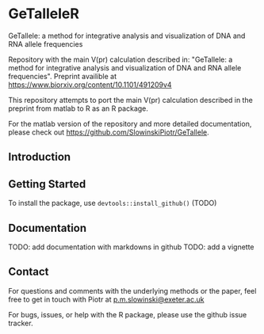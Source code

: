 # GeTalleleR
GeTallele: a method for integrative analysis and visualization of DNA and RNA allele frequencies

Repository with the main V(pr) calculation described in: "GeTallele: a method for integrative analysis and visualization of DNA and RNA allele frequencies". Preprint availible at https://www.biorxiv.org/content/10.1101/491209v4

This repository attempts to port the main V(pr) calculation described in the preprint from matlab to R as an R package.

For the matlab version of the repository and more detailed documentation, please check out https://github.com/SlowinskiPiotr/GeTallele.

## Introduction

## Getting Started

To install the package, use `devtools::install_github()`
(TODO)

## Documentation

TODO: add documentation with markdowns in github
TODO: add a vignette

## Contact

For questions and comments with the underlying methods or the paper, feel free to get in touch with Piotr at p.m.slowinski@exeter.ac.uk

For bugs, issues, or help with the R package, please use the github issue tracker.

